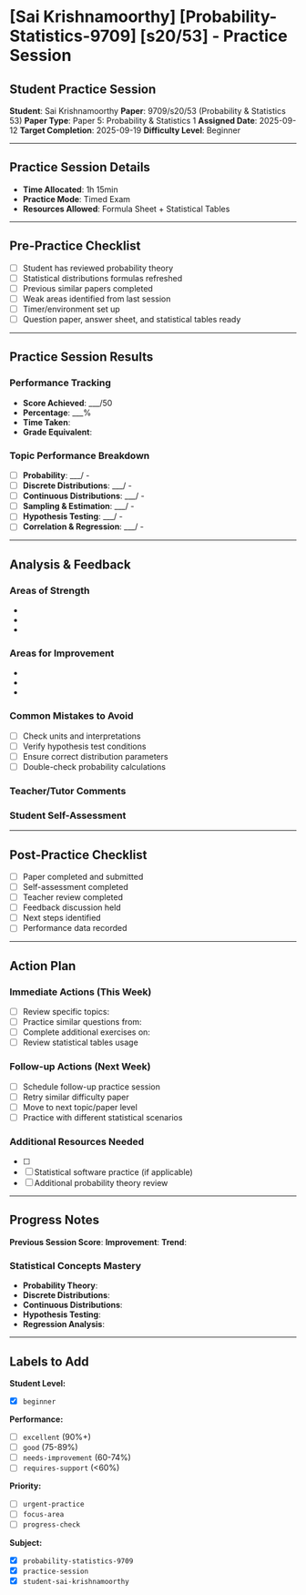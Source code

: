 # [Sai Krishnamoorthy] [Probability-Statistics-9709] [s20/53] - Practice Session

## Student Practice Session

**Student**: Sai Krishnamoorthy
**Paper**: 9709/s20/53 (Probability & Statistics 53)
**Paper Type**: Paper 5: Probability & Statistics 1
**Assigned Date**: 2025-09-12
**Target Completion**: 2025-09-19
**Difficulty Level**: Beginner

---

## Practice Session Details

- **Time Allocated**: 1h 15min
- **Practice Mode**: Timed Exam
- **Resources Allowed**: Formula Sheet + Statistical Tables

---

## Pre-Practice Checklist

- [ ] Student has reviewed probability theory
- [ ] Statistical distributions formulas refreshed
- [ ] Previous similar papers completed
- [ ] Weak areas identified from last session
- [ ] Timer/environment set up
- [ ] Question paper, answer sheet, and statistical tables ready

---

## Practice Session Results

### Performance Tracking
- **Score Achieved**: ___/50
- **Percentage**: ___%
- **Time Taken**: <!-- Actual time taken -->
- **Grade Equivalent**: <!-- A*/A/B/C/D/E -->

### Topic Performance Breakdown
- [ ] **Probability**: ___/<!-- marks --> - <!-- Comments on basic probability, conditional probability -->
- [ ] **Discrete Distributions**: ___/<!-- marks --> - <!-- Binomial, Poisson, Geometric distributions -->
- [ ] **Continuous Distributions**: ___/<!-- marks --> - <!-- Normal, exponential distributions -->
- [ ] **Sampling & Estimation**: ___/<!-- marks --> - <!-- Sample statistics, confidence intervals -->
- [ ] **Hypothesis Testing**: ___/<!-- marks --> - <!-- t-tests, z-tests, chi-square tests -->
- [ ] **Correlation & Regression**: ___/<!-- marks --> - <!-- Linear relationships, regression analysis -->

---

## Analysis & Feedback

### Areas of Strength
<!-- List areas where student performed well -->
- 
- 
- 

### Areas for Improvement
<!-- List areas needing work -->
- 
- 
- 

### Common Mistakes to Avoid
<!-- Statistics-specific common errors -->
- [ ] Check units and interpretations
- [ ] Verify hypothesis test conditions
- [ ] Ensure correct distribution parameters
- [ ] Double-check probability calculations

### Teacher/Tutor Comments
<!-- Detailed feedback on performance -->


### Student Self-Assessment
<!-- Student's own reflection on the practice session -->


---

## Post-Practice Checklist

- [ ] Paper completed and submitted
- [ ] Self-assessment completed
- [ ] Teacher review completed
- [ ] Feedback discussion held
- [ ] Next steps identified
- [ ] Performance data recorded

---

## Action Plan

### Immediate Actions (This Week)
- [ ] Review specific topics: <!-- List topics -->
- [ ] Practice similar questions from: <!-- Specify sources -->
- [ ] Complete additional exercises on: <!-- Weak areas -->
- [ ] Review statistical tables usage

### Follow-up Actions (Next Week)
- [ ] Schedule follow-up practice session
- [ ] Retry similar difficulty paper
- [ ] Move to next topic/paper level
- [ ] Practice with different statistical scenarios

### Additional Resources Needed
- [ ] <!-- List any additional study materials, tutoring, etc. -->
- [ ] Statistical software practice (if applicable)
- [ ] Additional probability theory review

---

## Progress Notes
<!-- Track progress over multiple sessions -->

**Previous Session Score**: <!-- If applicable -->
**Improvement**: <!-- +/- percentage points -->
**Trend**: <!-- Improving | Stable | Declining -->

### Statistical Concepts Mastery
- **Probability Theory**: <!-- Excellent | Good | Needs Work | Poor -->
- **Discrete Distributions**: <!-- Excellent | Good | Needs Work | Poor -->
- **Continuous Distributions**: <!-- Excellent | Good | Needs Work | Poor -->
- **Hypothesis Testing**: <!-- Excellent | Good | Needs Work | Poor -->
- **Regression Analysis**: <!-- Excellent | Good | Needs Work | Poor -->

---

## Labels to Add
<!-- These will be added automatically -->

**Student Level:**
- [x] `beginner`

**Performance:**
- [ ] `excellent` (90%+)
- [ ] `good` (75-89%)
- [ ] `needs-improvement` (60-74%)
- [ ] `requires-support` (<60%)

**Priority:**
- [ ] `urgent-practice`
- [ ] `focus-area`
- [ ] `progress-check`

**Subject:**
- [x] `probability-statistics-9709`
- [x] `practice-session`
- [x] `student-sai-krishnamoorthy`
